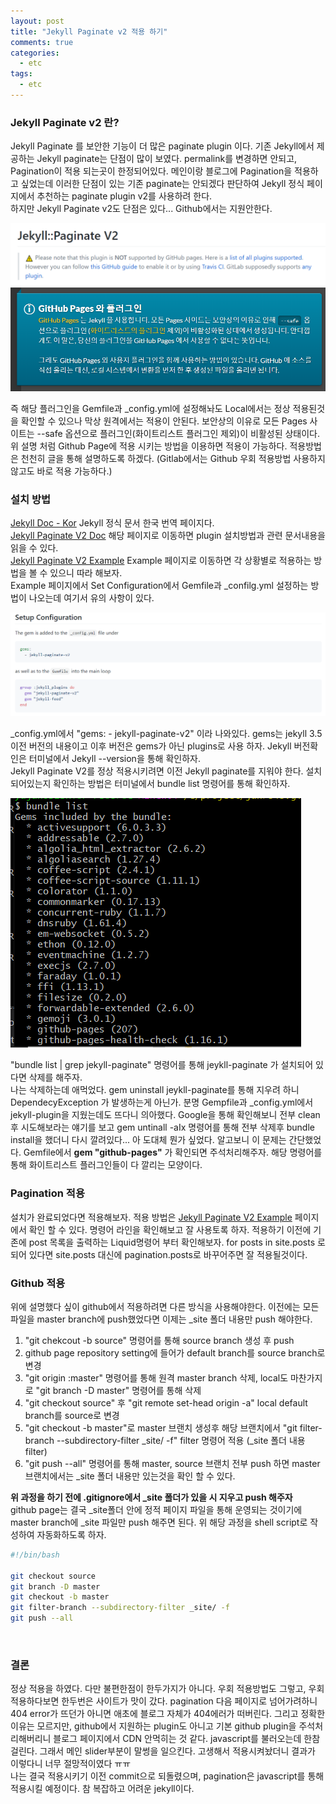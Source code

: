 ```yaml
---
layout: post
title: "Jekyll Paginate v2 적용 하기"
comments: true
categories: 
  - etc
tags: 
  - etc
---
```


### Jekyll Paginate v2 란?

Jekyll Paginate 를 보안한 기능이 더 많은 paginate plugin 이다. 기존 Jekyll에서 제공하는 Jekyll paginate는 단점이 많이 보였다. permalink를 변경하면 안되고, Pagination이 적용 되는곳이 한정되어있다. 메인이랑 블로그에 Pagination을 적용하고 싶었는데 이러한 단점이 있는 기존 paginate는 안되겠다 판단하여 Jekyll 정식 페이지에서 추천하는 paginate plugin v2를 사용하려 한다.    
하지만 Jekyll Paginate v2도 단점은 있다... Github에서는 지원안한다.    

<img src="/assets/images/etc/after-apply-jekyll-paginate-v2/jekyll-paginate-v2-notice.png" class="align-center" alt="Jekyll Paginate v2 notice">
<img src="/assets/images/etc/after-apply-jekyll-paginate-v2/jekyll-doc-plugin-notice.png" class="align-center" alt="Jekyll Doc Notice about plugin">    <br>


즉 해당 플러그인을 Gemfile과 _config.yml에 설정해놔도 Local에서는 정상 적용된것을 확인할 수 있으나 막상 원격에서는 적용이 안된다. 보안상의 이유로 모든 Pages 사이트는 --safe 옵션으로 플러그인(화이트리스트 플러그인 제외)이 비활성된 상태이다. 위 설명 처럼 Github Page에 적용 시키는 방법을 이용하면 적용이 가능하다. 적용방법은 천천히 글을 통해 설명하도록 하겠다. (Gitlab에서는 Github 우회 적용방법 사용하지 않고도 바로 적용 가능하다.)


### 설치 방법
[Jekyll Doc - Kor](https://jekyllrb-ko.github.io/docs/pagination/) Jekyll 정식 문서 한국 번역 페이지다.    
[Jekyll Paginate V2 Doc](https://github.com/sverrirs/jekyll-paginate-v2) 해당 페이지로 이동하면 plugin 설치방법과 관련 문서내용을 읽을 수 있다.    
[Jekyll Paginate V2 Example](https://github.com/sverrirs/jekyll-paginate-v2/tree/master/examples) Example 페이지로 이동하면 각 상황별로 적용하는 방법을 볼 수 있으니 따라 해보자.    
Example 페이지에서 Set Configuration에서 Gemfile과 _confilg.yml 설정하는 방법이 나오는데 여기서 유의 사항이 있다.

<img src="/assets/images/etc/after-apply-jekyll-paginate-v2/jekyll-paginate-v2-set-configuration.png" class="algin-center" alt="Jekyll Paginate V2 Set Configuration">    <br>

_config.yml에서 "gems: - jekyll-paginate-v2" 이라 나와있다. gems는 jekyll 3.5 이전 버전의 내용이고 이후 버전은 gems가 아닌 plugins로 사용 하자. Jekyll 버전확인은 터미널에서 Jekyll --version을 통해 확인하자.    
Jekyll Paginate V2를 정상 적용시키려면 이전 Jekyll paginate를 지워야 한다. 설치되어있는지 확인하는 방법은 터미널에서 bundle list 명령어를 통해 확인하자.    

<img src="/assets/images/etc/after-apply-jekyll-paginate-v2/cui-bundle-list.png" class="align-center" alt="CUI bundle command">    <br>

"bundle list \| grep jekyll-paginate" 명령어를 통해 jeykll-paginate 가 설치되어 있다면 삭제를 해주자.    
나는 삭제하는데 애먹었다. gem uninstall jeykll-paginate를 통해 지우려 하니 DependecyException 가 발생하는게 아닌가. 분명 Gempfile과 _config.yml에서 jekyll-plugin을 지웠는데도 뜨다니 의아했다. Google을 통해 확인해보니 전부 clean 후 시도해보라는 얘기를 보고 gem untinall -aIx 명령어를 통해 전부 삭제후 bundle install을 했더니 다시 깔려있다... 아 도대체 뭔가 싶었다. 알고보니 이 문제는 간단했었다. Gemfile에서 **gem "github-pages"** 가 확인되면 주석처리해주자. 해당 명령어를 통해 화이트리스트 플러그인들이 다 깔리는 모양이다.    <br>

### Pagination 적용

설치가 완료되었다면 적용해보자. 적용 방법은 [Jekyll Paginate V2 Example](https://github.com/sverrirs/jekyll-paginate-v2/tree/master/examples) 페이지에서 확인 할 수 있다. 명령어 라인을 확인해보고 잘 사용토록 하자. 적용하기 이전에 기존에 post 목록을 출력하는 Liquid명령어 부터 확인해보자. for posts in site.posts 로 되어 있다면 site.posts 대신에 pagination.posts로 바꾸어주면 잘 적용될것이다.    


### Github 적용

위에 설명했다 싶이 github에서 적용하려면 다른 방식을 사용해야한다. 이전에는 모든 파일을 master branch에 push했었다면 이제는 _site 폴더 내용만 push 해야한다.    

1. "git chekcout -b source" 명령어를 통해 source branch 생성 후 push
2. github page repository setting에 들어가 default branch를 source branch로 변경
3. "git origin :master" 명령어를 통해 원격 master branch 삭제, local도 마찬가지로 "git branch -D master" 명령어를 통해 삭제
4. "git checkout source" 후 "git remote set-head origin -a" local default branch를 source로 변경
5. "git checkout -b master"로 master 브랜치 생성후 해당 브랜치에서 "git filter-branch --subdirectory-filter _site/ -f" filter 명령어 적용 (_site 폴더 내용 filter)
6. "git push --all" 명령어를 통해 master, source 브랜치 전부 push 하면 master 브랜치에서는 _site 폴더 내용만 있는것을 확인 할 수 있다.

**위 과정을 하기 전에 .gitignore에서 _site 폴더가 있을 시 지우고 push 해주자**    
github page는 결국 _site폴더 안에 정적 페이지 파일을 통해 운영되는 것이기에 master branch에 _site 파일만 push 해주면 된다. 위 해당 과정을 shell script로 작성하여 자동화하도록 하자.    

```bash
#!/bin/bash

git checkout source
git branch -D master
git checkout -b master
git filter-branch --subdirectory-filter _site/ -f
git push --all

```    
<br>

### 결론

정상 적용을 하였다. 다만 불편한점이 한두가지가 아니다. 우회 적용방법도 그렇고, 우회 적용하다보면 한두번은 사이트가 맛이 갔다. pagination 다음 페이지로 넘어가려하니 404 error가 뜨던가 아니면 애초에 블로그 자체가 404에러가 떠버린다. 그리고 정확한 이유는 모르지만, github에서 지원하는 plugin도 아니고 기본 github plugin을 주석처리해버리니 블로그 페이지에서 CDN 안먹히는 것 같다. javascript를 불러오는데 한참 걸린다. 그래서 메인 slider부분이 말썽을 일으킨다. 고생해서 적용시켜놨더니 결과가 이렇다니 너무 절망적이였다 ㅠㅠ    
나는 결국 적용시키기 이전 commit으로 되돌렸으며, pagination은 javascript를 통해 적용시킬 예정이다. 참 복잡하고 어려운 jekyll이다.

